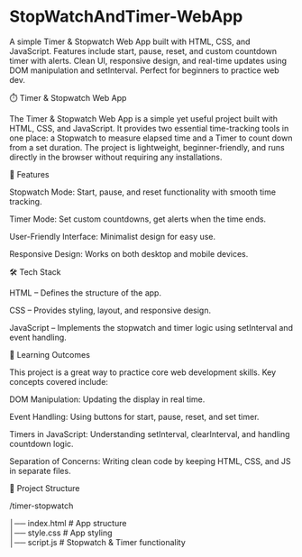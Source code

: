 # StopWatchAndTimer-WebApp
A simple Timer &amp; Stopwatch Web App built with HTML, CSS, and JavaScript. Features include start, pause, reset, and custom countdown timer with alerts. Clean UI, responsive design, and real-time updates using DOM manipulation and setInterval. Perfect for beginners to practice web dev.

⏱️ Timer & Stopwatch Web App

The Timer & Stopwatch Web App is a simple yet useful project built with HTML, CSS, and JavaScript. It provides two essential time-tracking tools in one place: a Stopwatch to measure elapsed time and a Timer to count down from a set duration. The project is lightweight, beginner-friendly, and runs directly in the browser without requiring any installations.

🚀 Features

Stopwatch Mode: Start, pause, and reset functionality with smooth time tracking.

Timer Mode: Set custom countdowns, get alerts when the time ends.

User-Friendly Interface: Minimalist design for easy use.

Responsive Design: Works on both desktop and mobile devices.

🛠️ Tech Stack

HTML – Defines the structure of the app.

CSS – Provides styling, layout, and responsive design.

JavaScript – Implements the stopwatch and timer logic using setInterval and event handling.

🎯 Learning Outcomes

This project is a great way to practice core web development skills. Key concepts covered include:

DOM Manipulation: Updating the display in real time.

Event Handling: Using buttons for start, pause, reset, and set timer.

Timers in JavaScript: Understanding setInterval, clearInterval, and handling countdown logic.

Separation of Concerns: Writing clean code by keeping HTML, CSS, and JS in separate files.

📂 Project Structure


/timer-stopwatch

│── index.html   # App structure  
│── style.css    # App styling  
│── script.js    # Stopwatch & Timer functionality  
